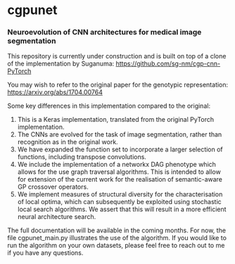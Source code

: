 # cgpunet
### Neuroevolution of CNN architectures for medical image segmentation

This repository is currently under construction and is built on top of a clone of the implementation by Suganuma: 
https://github.com/sg-nm/cgp-cnn-PyTorch

You may wish to refer to the original paper for the genotypic representation:
https://arxiv.org/abs/1704.00764

Some key differences in this implementation compared to the original:

<ol>
<li>This is a Keras implementation, translated from the original PyTorch implementation.</li>
<li>The CNNs are evolved for the task of image segmentation, rather than recognition as in the original work.</li>
<li>We have expanded the function set to incorporate a larger selection of functions, including transpose convolutions.</li>
<li>We include the implementation of a networkx DAG phenotype which allows for the use graph traversal algorithms. This is intended to allow for extension of the current work for the realisation of semantic-aware GP crossover operators.</li>
<li>We implement measures of structural diversity for the characterisation of local optima, which can subsequently be exploited using stochastic local search algorithms. We assert that this will result in a more efficient neural architecture search.</li>
</ol>

The full documentation will be available in the coming months. For now, the file cgpunet_main.py illustrates the use of the algorithm. If you would like to run the algorithm on your own datasets, please feel free to reach out to me if you have any questions.
